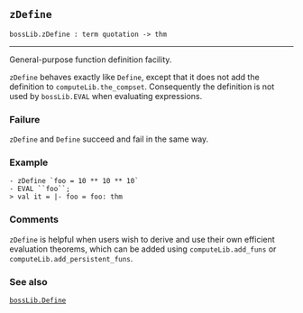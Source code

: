 ## `zDefine`

``` hol4
bossLib.zDefine : term quotation -> thm
```

------------------------------------------------------------------------

General-purpose function definition facility.

`zDefine` behaves exactly like `Define`, except that it does not add the
definition to `computeLib.the_compset`. Consequently the definition is
not used by `bossLib.EVAL` when evaluating expressions.

### Failure

`zDefine` and `Define` succeed and fail in the same way.

### Example

``` hol4
- zDefine `foo = 10 ** 10 ** 10`
- EVAL ``foo``;
> val it = |- foo = foo: thm
```

### Comments

`zDefine` is helpful when users wish to derive and use their own
efficient evaluation theorems, which can be added using
`computeLib.add_funs` or `computeLib.add_persistent_funs`.

### See also

[`bossLib.Define`](#bossLib.Define)
